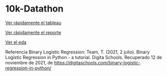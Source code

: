 # 10k-Datathon

[Ver rápidamente el tableau](https://github.com/ArmandoDLaRosa/10k-Datathon/blob/main/Strokes_Tableau.pdf)

[Ver rápidamente el reporte](https://github.com/ArmandoDLaRosa/10k-Datathon/blob/main/Proyecto.ipynb)

[Ver el eda](https://github.com/ArmandoDLaRosa/10k-Datathon/blob/main/Raw_StrokeData_Report.html)

Referencia Binary Logistic Regression:
Team, T. (2021, 2 julio). Binary Logistic Regression in Python - a tutorial. Digita Schools. Recuperado 12 de noviembre de 2021, de https://digitaschools.com/binary-logistic-regression-in-python/
